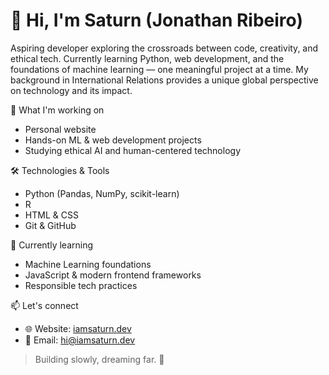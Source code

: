 # 👋 Hi, I'm Saturn (Jonathan Ribeiro)

Aspiring developer exploring the crossroads between code, creativity, and ethical tech. Currently learning Python, web development, and the foundations of machine learning — one meaningful project at a time. My background in International Relations provides a unique global perspective on technology and its impact.

🚀 What I'm working on

* Personal website
* Hands-on ML & web development projects
* Studying ethical AI and human-centered technology

🛠️ Technologies & Tools

* Python (Pandas, NumPy, scikit-learn)
* R
* HTML & CSS
* Git & GitHub

🌱 Currently learning

* Machine Learning foundations
* JavaScript & modern frontend frameworks
* Responsible tech practices

📫 Let's connect

* 🌐 Website: [iamsaturn.dev](https://iamsaturn.dev)
* 💌 Email: hi@iamsaturn.dev

> Building slowly, dreaming far. 🌙
